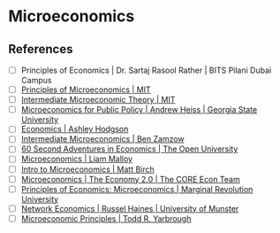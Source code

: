 # Microeconomics

## References

- [ ] Principles of Economics | Dr. Sartaj Rasool Rather | BITS Pilani Dubai Campus
- [ ] [Principles of Microeconomics | MIT](https://www.youtube.com/playlist?list=PLUl4u3cNGP60V7HxLYRaJMbFzP77bzEjb)
- [ ] [Intermediate Microeconomic Theory | MIT](https://www.youtube.com/playlist?list=PLUl4u3cNGP63wnrKge9vllow3Y2OOOKqF)
- [ ] [Microeconomics for Public Policy | Andrew Heiss | Georgia State University](https://www.youtube.com/@AndrewHeiss/playlists)
- [ ] [Economics | Ashley Hodgson](https://www.youtube.com/@AshleyHodgson/playlists)
- [ ] [Intermediate Microeconomics | Ben Zamzow](https://www.youtube.com/playlist?list=PLlvx_7HXFW92-jpGi-EPym_6wgneREviI)
- [ ] [60 Second Adventures in Economics | The Open University](https://www.youtube.com/watch?v=LCRNI04tnN8&list=PLhQpDGfX5e7DDGEQvLonjDQsbclAF2N-t&index=7)
- [ ] [Microeconomics | Liam Malloy](https://www.youtube.com/playlist?list=PL0hztMsyncWPYY9wneADhY3CZyjym2u9K)
- [ ] [Intro to Microeconomics | Matt Birch](https://www.youtube.com/playlist?list=PLWd1brOYtkZX5PygwoM2pPPBYcvYEwTdA)
- [ ] [Microeconomics | The Economy 2.0 | The CORE Econ Team](https://core-econ.org/the-economy/microeconomics/)
- [ ] [Principles of Economics: Microeconomics | Marginal Revolution University](https://www.youtube.com/playlist?list=PL-uRhZ_p-BM4XnKSe3BJa23-XKJs_k4KY)
- [ ] [Network Economics | Russel Haines | University of Munster](https://www.youtube.com/playlist?list=PLBnc_69_-Nw3jlAtUvraNc5xFu9S0JiT-)
- [ ] [Microeconomic Principles | Todd R. Yarbrough](https://www.youtube.com/playlist?list=PLnvKZoi8DG-syx5rJBopJK9eeNT4J-_Pm)